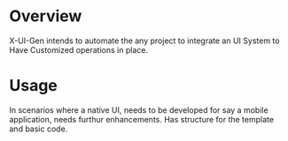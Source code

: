 # Overview
X-UI-Gen intends to automate the any project to integrate an UI System to Have Customized operations in place.

# Usage
In scenarios where a native UI, needs to be developed for say a mobile application, needs furthur enhancements.
Has structure for the template and basic code.
